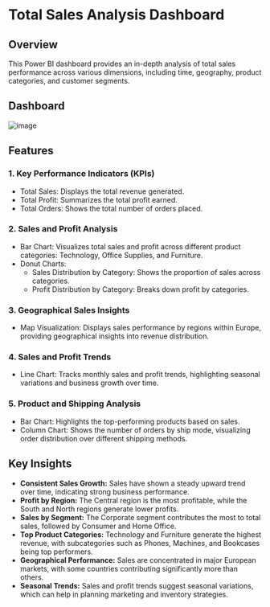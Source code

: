 # Total Sales Analysis Dashboard

## Overview
This Power BI dashboard provides an in-depth analysis of total sales performance across various dimensions, including time, geography, product categories, and customer segments.


## Dashboard
![image](https://github.com/user-attachments/assets/e700da56-582b-4fad-b28c-0a5bc0de0edd)


## Features
### **1. Key Performance Indicators (KPIs)** ###
* Total Sales: Displays the total revenue generated.
* Total Profit: Summarizes the total profit earned.
* Total Orders: Shows the total number of orders placed.

### **2. Sales and Profit Analysis** ###
* Bar Chart: Visualizes total sales and profit across different product categories: Technology, Office Supplies, and Furniture.
* Donut Charts:
  * Sales Distribution by Category: Shows the proportion of sales across categories.
  * Profit Distribution by Category: Breaks down profit by categories.

### **3. Geographical Sales Insights** ###
* Map Visualization: Displays sales performance by regions within Europe, providing geographical insights into revenue distribution.

### **4. Sales and Profit Trends** ###
* Line Chart: Tracks monthly sales and profit trends, highlighting seasonal variations and business growth over time.

### **5. Product and Shipping Analysis** ###
* Bar Chart: Highlights the top-performing products based on sales.
* Column Chart: Shows the number of orders by ship mode, visualizing order distribution over different shipping methods.

## Key Insights
* **Consistent Sales Growth:** Sales have shown a steady upward trend over time, indicating strong business performance.
* **Profit by Region:** The Central region is the most profitable, while the South and North regions generate lower profits.
* **Sales by Segment:** The Corporate segment contributes the most to total sales, followed by Consumer and Home Office.
* **Top Product Categories:** Technology and Furniture generate the highest revenue, with subcategories such as Phones, Machines, and Bookcases being top performers.
* **Geographical Performance:** Sales are concentrated in major European markets, with some countries contributing significantly more than others.
* **Seasonal Trends:** Sales and profit trends suggest seasonal variations, which can help in planning marketing and inventory strategies.
